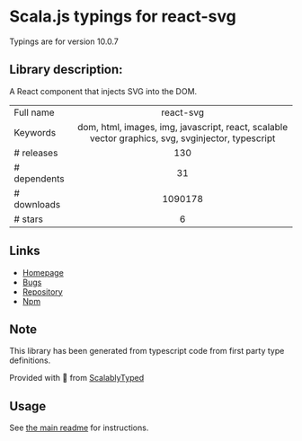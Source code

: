 
# Scala.js typings for react-svg

Typings are for version 10.0.7

## Library description:
A React component that injects SVG into the DOM.

|                    |                 |
| ------------------ | :-------------: |
| Full name          | react-svg |
| Keywords           | dom, html, images, img, javascript, react, scalable vector graphics, svg, svginjector, typescript |
| # releases         | 130 |
| # dependents       | 31 |
| # downloads        | 1090178 |
| # stars            | 6 |

## Links
- [Homepage](https://github.com/tanem/react-svg)
- [Bugs](https://github.com/tanem/react-svg/issues)
- [Repository](https://github.com/tanem/react-svg)
- [Npm](https://www.npmjs.com/package/react-svg)
    


## Note
This library has been generated from typescript code from first party type definitions.

Provided with :purple_heart: from [ScalablyTyped](https://github.com/oyvindberg/ScalablyTyped)

## Usage
See [the main readme](../../readme.md) for instructions.



